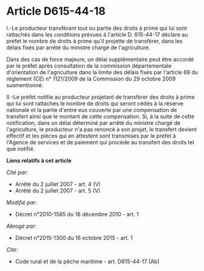# Article D615-44-18

I.-Le producteur transférant tout ou partie des droits à prime qui lui sont rattachés dans les conditions prévues à l'article
D. 615-44-17 déclare au préfet le nombre de droits à prime qu'il projette de transférer, dans les délais fixés par arrêté du
ministre chargé de l'agriculture. 

Dans des cas de force majeure, un délai supplémentaire peut être accordé par le préfet après consultation de la commission
départementale d'orientation de l'agriculture dans la limite des délais fixés par l'article 69 du règlement (CE) n° 1121/2009
de la Commission du 29 octobre 2009 susmentionné. 

II.-Le préfet notifie au producteur projetant de transférer des droits à prime qui lui sont rattachés le nombre de droits qui
seront cédés à la réserve nationale et la partie d'entre eux couverte par une compensation de transfert ainsi que le montant
de cette compensation. Si, à la suite de cette notification, dans un délai déterminé par arrêté du ministre chargé de
l'agriculture, le producteur n'a pas renoncé à son projet, le transfert devient effectif et les pièces qui en attestent sont
transmises par le préfet à l'Agence de services et de paiement qui procède au transfert des droits tel que notifié.

**Liens relatifs à cet article**

_Cité par_:

  - Arrêté du 2 juillet 2007 - art. 4 (V)
  - Arrêté du 2 juillet 2007 - art. 5 (V)

_Modifié par_:

  - Décret n°2010-1585 du 16 décembre 2010 - art. 1

_Abrogé par_:

  - Décret n°2015-1300 du 16 octobre 2015 - art. 1

_Cite_:

  - Code rural et de la pêche maritime - art. D615-44-17 (Ab)
